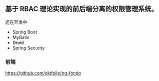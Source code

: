 ## 基于 RBAC 理论实现的前后端分离的权限管理系统。

还在开发中

- Spring Boot
- MyBatis
- ~~Druid~~
- Spring Security

### 前端

https://github.com/oktfolio/ng-fondo
